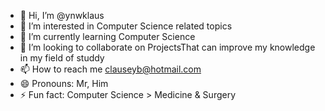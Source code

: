 - 👋 Hi, I’m @ynwklaus
- 👀 I’m interested in Computer Science related topics
- 🌱 I’m currently learning Computer Science
- 💞️ I’m looking to collaborate on ProjectsThat can improve my knowledge in my field of studdy
- 📫 How to reach me clauseyb@hotmail.com
- 😄 Pronouns: Mr, Him
- ⚡ Fun fact: Computer Science > Medicine & Surgery

<!---
ynwklaus/ynwklaus is a ✨ special ✨ repository because its `README.md` (this file) appears on your GitHub profile.
You can click the Preview link to take a look at your changes.
--->
